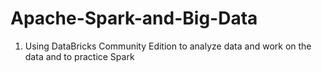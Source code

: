 # Apache-Spark-and-Big-Data

1) Using DataBricks Community Edition to analyze data and work on the data and to practice Spark
